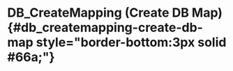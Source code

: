 # DB_CreateMapping (Create DB Map) {#db_createmapping-create-db-map style="border-bottom:3px solid #66a;"}
